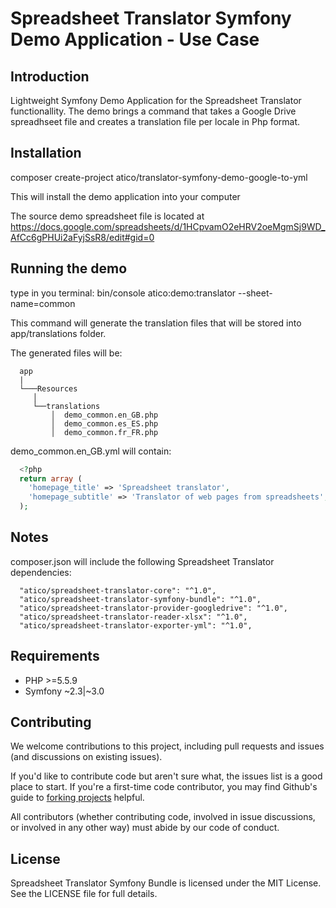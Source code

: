 Spreadsheet Translator Symfony Demo Application - Use Case
======================================================================================

Introduction
------------

Lightweight Symfony Demo Application for the Spreadsheet Translator functionallity.
 The demo brings a command that takes a Google Drive spreadhseet file and creates a translation file per locale in Php format.


Installation
------------

composer create-project atico/translator-symfony-demo-google-to-yml

This will install the demo application into your computer

The source demo spreadsheet file is located at https://docs.google.com/spreadsheets/d/1HCpvamO2eHRV2oeMgmSj9WD_AfCc6gPHUi2aFyjSsR8/edit#gid=0


Running the demo
---------

type in you terminal: bin/console atico:demo:translator --sheet-name=common

This command will generate the translation files that will be stored into app/translations folder.

The generated files will be:

```
  app
  |
  └───Resources
     │
     └──translations
         │  demo_common.en_GB.php
         │  demo_common.es_ES.php   
         │  demo_common.fr_FR.php

```      
                              
demo_common.en_GB.yml will contain:

```php
  <?php
  return array (
    'homepage_title' => 'Spreadsheet translator',
    'homepage_subtitle' => 'Translator of web pages from spreadsheets',
  );
```

Notes
-----


composer.json will include the following Spreadsheet Translator dependencies:
```
  "atico/spreadsheet-translator-core": "^1.0",
  "atico/spreadsheet-translator-symfony-bundle": "^1.0",
  "atico/spreadsheet-translator-provider-googledrive": "^1.0",
  "atico/spreadsheet-translator-reader-xlsx": "^1.0",
  "atico/spreadsheet-translator-exporter-yml": "^1.0",
```



Requirements
------------

  * PHP >=5.5.9
  * Symfony ~2.3|~3.0


Contributing
------------

We welcome contributions to this project, including pull requests and issues (and discussions on existing issues).

If you'd like to contribute code but aren't sure what, the issues list is a good place to start. If you're a first-time code contributor, you may find Github's guide to <a href="https://guides.github.com/activities/forking/">forking projects</a> helpful.

All contributors (whether contributing code, involved in issue discussions, or involved in any other way) must abide by our code of conduct.


License
-------

Spreadsheet Translator Symfony Bundle is licensed under the MIT License. See the LICENSE file for full details.

